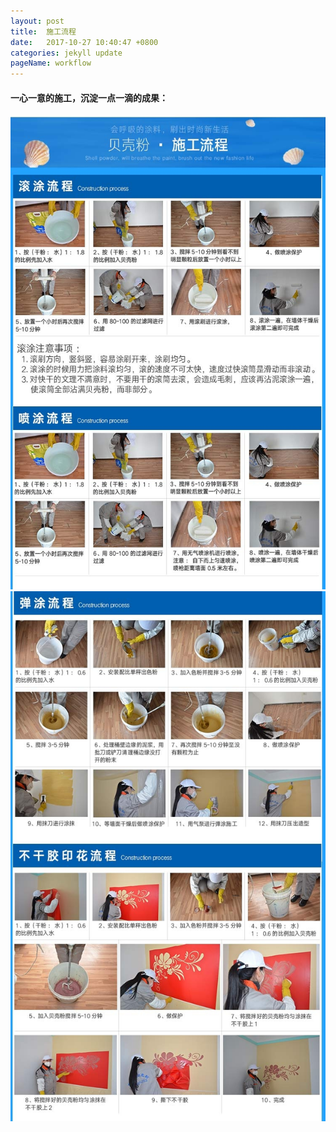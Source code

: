 ```yaml
---
layout: post
title:  施工流程
date:   2017-10-27 10:40:47 +0800
categories: jekyll update
pageName: workflow
---
```

#### 一心一意的施工，沉淀一点一滴的成果：

![施工图](/assets/img/workflow/施工01.jpg)
![施工图](/assets/img/workflow/施工02.jpg)

[jekyll-docs]: https://jekyllrb.com/docs/home
[jekyll-gh]:   https://github.com/jekyll/jekyll
[jekyll-talk]: https://talk.jekyllrb.com/
